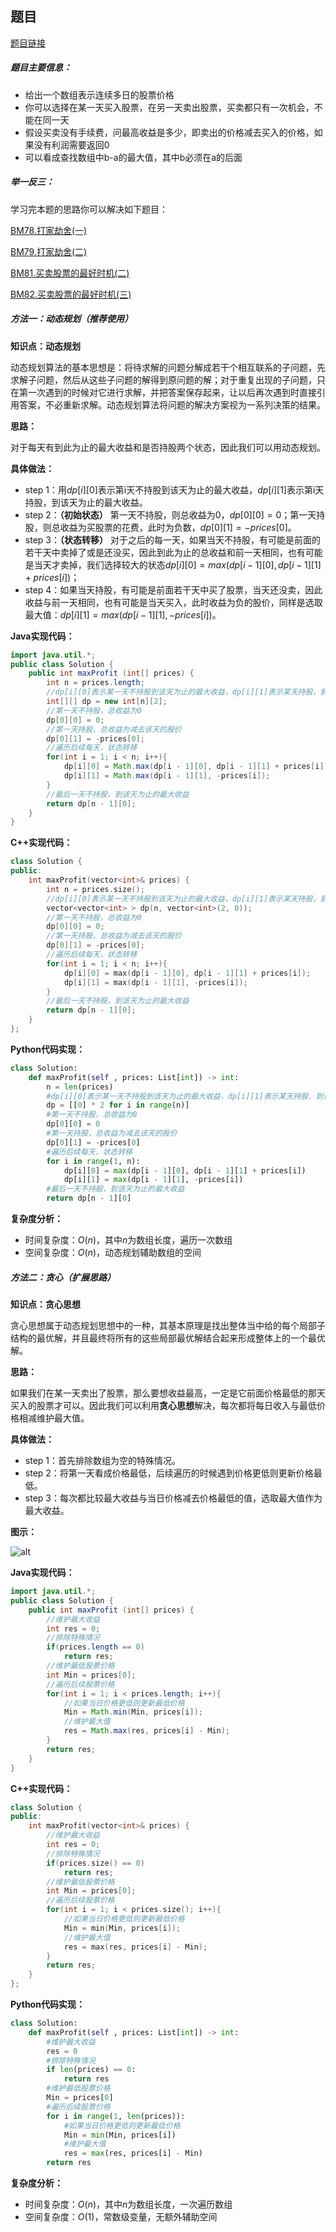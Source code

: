 ## 题目
[题目链接](https://www.nowcoder.com/practice/64b4262d4e6d4f6181cd45446a5821ec?tpId=295&tqId=625&sourceUrl=/exam/oj&channenl=wgithub&fromPut=wgithub)

##### 题目主要信息：

- 给出一个数组表示连续多日的股票价格
- 你可以选择在某一天买入股票，在另一天卖出股票，买卖都只有一次机会，不能在同一天
- 假设买卖没有手续费，问最高收益是多少，即卖出的价格减去买入的价格，如果没有利润需要返回0
- 可以看成查找数组中b-a的最大值，其中b必须在a的后面

##### 举一反三：

学习完本题的思路你可以解决如下题目：

[BM78.打家劫舍(一)](https://www.nowcoder.com/practice/c5fbf7325fbd4c0ea3d0c3ea6bc6cc79?tpId=295&tqId=2285793)

[BM79.打家劫舍(二)](https://www.nowcoder.com/practice/a5c127769dd74a63ada7bff37d9c5815?tpId=295&tqId=2285837)

[BM81.买卖股票的最好时机(二)](https://www.nowcoder.com/practice/9e5e3c2603064829b0a0bbfca10594e9?tpId=295&tqId=1073471)

[BM82.买卖股票的最好时机(三)](https://www.nowcoder.com/practice/4892d3ff304a4880b7a89ba01f48daf9?tpId=295&tqId=1073487)

##### 方法一：动态规划（推荐使用）

**知识点：动态规划**

动态规划算法的基本思想是：将待求解的问题分解成若干个相互联系的子问题，先求解子问题，然后从这些子问题的解得到原问题的解；对于重复出现的子问题，只在第一次遇到的时候对它进行求解，并把答案保存起来，让以后再次遇到时直接引用答案，不必重新求解。动态规划算法将问题的解决方案视为一系列决策的结果。

**思路：**

对于每天有到此为止的最大收益和是否持股两个状态，因此我们可以用动态规划。

**具体做法：**

- step 1：用$dp[i][0]$表示第i天不持股到该天为止的最大收益，$dp[i][1]$表示第i天持股，到该天为止的最大收益。
- step 2：**（初始状态）** 第一天不持股，则总收益为0，$dp[0][0]=0$；第一天持股，则总收益为买股票的花费，此时为负数，$dp[0][1] = -prices[0]$。
- step 3：**（状态转移）** 对于之后的每一天，如果当天不持股，有可能是前面的若干天中卖掉了或是还没买，因此到此为止的总收益和前一天相同，也有可能是当天才卖掉，我们选择较大的状态$dp[i][0] = max(dp[i - 1][0], dp[i - 1][1] + prices[i])$；
- step 4：如果当天持股，有可能是前面若干天中买了股票，当天还没卖，因此收益与前一天相同，也有可能是当天买入，此时收益为负的股价，同样是选取最大值：$dp[i][1] = max(dp[i - 1][1], -prices[i])$。

**Java实现代码：**
```java
import java.util.*;
public class Solution {
    public int maxProfit (int[] prices) {
        int n = prices.length;
        //dp[i][0]表示某一天不持股到该天为止的最大收益，dp[i][1]表示某天持股，到该天为止的最大收益
        int[][] dp = new int[n][2]; 
        //第一天不持股，总收益为0
        dp[0][0] = 0; 
        //第一天持股，总收益为减去该天的股价
        dp[0][1] = -prices[0]; 
        //遍历后续每天，状态转移
        for(int i = 1; i < n; i++){ 
            dp[i][0] = Math.max(dp[i - 1][0], dp[i - 1][1] + prices[i]);
            dp[i][1] = Math.max(dp[i - 1][1], -prices[i]);
        }
        //最后一天不持股，到该天为止的最大收益
        return dp[n - 1][0]; 
    }
}
```
**C++实现代码：**
```cpp
class Solution {
public:
    int maxProfit(vector<int>& prices) {
        int n = prices.size();
        //dp[i][0]表示某一天不持股到该天为止的最大收益，dp[i][1]表示某天持股，到该天为止的最大收益
        vector<vector<int> > dp(n, vector<int>(2, 0)); 
        //第一天不持股，总收益为0
        dp[0][0] = 0; 
        //第一天持股，总收益为减去该天的股价
        dp[0][1] = -prices[0]; 
        //遍历后续每天，状态转移
        for(int i = 1; i < n; i++){ 
            dp[i][0] = max(dp[i - 1][0], dp[i - 1][1] + prices[i]);
            dp[i][1] = max(dp[i - 1][1], -prices[i]);
        }
        //最后一天不持股，到该天为止的最大收益
        return dp[n - 1][0]; 
    }
};
```
**Python代码实现：**
```Python
class Solution:
    def maxProfit(self , prices: List[int]) -> int:
        n = len(prices)
        #dp[i][0]表示某一天不持股到该天为止的最大收益，dp[i][1]表示某天持股，到该天为止的最大收益
        dp = [[0] * 2 for i in range(n)] 
        #第一天不持股，总收益为0
        dp[0][0] = 0 
        #第一天持股，总收益为减去该天的股价
        dp[0][1] = -prices[0] 
        #遍历后续每天，状态转移
        for i in range(1, n): 
            dp[i][0] = max(dp[i - 1][0], dp[i - 1][1] + prices[i])
            dp[i][1] = max(dp[i - 1][1], -prices[i])
        #最后一天不持股，到该天为止的最大收益
        return dp[n - 1][0] 
```

**复杂度分析：**
- 时间复杂度：$O(n)$，其中$n$为数组长度，遍历一次数组
- 空间复杂度：$O(n)$，动态规划辅助数组的空间


##### 方法二：贪心（扩展思路）

**知识点：贪心思想**

贪心思想属于动态规划思想中的一种，其基本原理是找出整体当中给的每个局部子结构的最优解，并且最终将所有的这些局部最优解结合起来形成整体上的一个最优解。

**思路：**

如果我们在某一天卖出了股票，那么要想收益最高，一定是它前面价格最低的那天买入的股票才可以。因此我们可以利用**贪心思想**解决，每次都将每日收入与最低价格相减维护最大值。

**具体做法：**

- step 1：首先排除数组为空的特殊情况。
- step 2：将第一天看成价格最低，后续遍历的时候遇到价格更低则更新价格最低。
- step 3：每次都比较最大收益与当日价格减去价格最低的值，选取最大值作为最大收益。

**图示：**

![alt](https://uploadfiles.nowcoder.com/images/20220205/397721558_1644068226829/DC748AB84FD5FA876AEC8EAF47CC0C9D)

**Java实现代码：**
```java
import java.util.*;
public class Solution {
    public int maxProfit (int[] prices) {
        //维护最大收益
        int res = 0; 
        //排除特殊情况
        if(prices.length == 0) 
            return res;
        //维护最低股票价格
        int Min = prices[0]; 
        //遍历后续股票价格
        for(int i = 1; i < prices.length; i++){ 
            //如果当日价格更低则更新最低价格
            Min = Math.min(Min, prices[i]); 
            //维护最大值
            res = Math.max(res, prices[i] - Min); 
        }
        return res;
    }
}
```
**C++实现代码：**
```cpp
class Solution {
public:
    int maxProfit(vector<int>& prices) {
        //维护最大收益
        int res = 0; 
        //排除特殊情况
        if(prices.size() == 0) 
            return res;
        //维护最低股票价格
        int Min = prices[0]; 
        //遍历后续股票价格
        for(int i = 1; i < prices.size(); i++){ 
            //如果当日价格更低则更新最低价格
            Min = min(Min, prices[i]); 
            //维护最大值
            res = max(res, prices[i] - Min); 
        }
        return res;
    }
};
```
**Python代码实现：**
```Python
class Solution:
    def maxProfit(self , prices: List[int]) -> int:
        #维护最大收益
        res = 0 
        #排除特殊情况
        if len(prices) == 0: 
            return res
        #维护最低股票价格
        Min = prices[0] 
        #遍历后续股票价格
        for i in range(1, len(prices)): 
            #如果当日价格更低则更新最低价格
            Min = min(Min, prices[i]) 
            #维护最大值
            res = max(res, prices[i] - Min) 
        return res
```

**复杂度分析：**
- 时间复杂度：$O(n)$，其中$n$为数组长度，一次遍历数组
- 空间复杂度：$O(1)$，常数级变量，无额外辅助空间